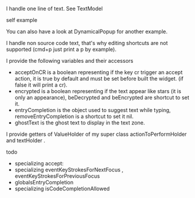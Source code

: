 I handle one line of text.See TextModelself exampleYou can also have a look at DynamicalPopup for another example.I handle non source code text, that's why editing shortcuts are not supported (cmd+p just print a p by example).I provide the following variables and their accessors- acceptOnCR is a boolean representing if the key cr trigger an accept action,  it is true by default and must be set before built the widget. (if false it will print a cr).- encrypted is a boolean representing if the text appear like stars (it is only an appearance), beDecrypted and beEncrypted are shortcut to set it.- entryCompletion is the object used to suggest text while typing, removeEntryCompletion is a shortcut to set it nil.- ghostText is the ghost text to display in the text zone.I provide getters of ValueHolder of my super class actionToPerformHolder and textHolder .todo- specializing accept:- specializing eventKeyStrokesForNextFocus , eventKeyStrokesForPreviousFocus- globalsEntryCompletion- specializing isCodeCompletionAllowed
